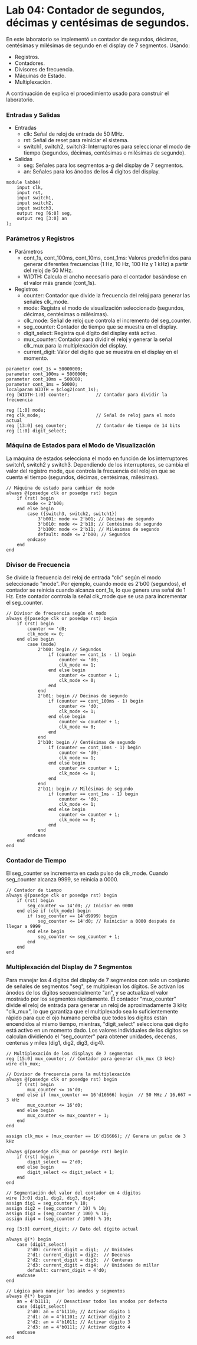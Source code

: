 # Lab 04: Contador de segundos, décimas y centésimas de segundos.

En este laboratorio se implementó un contador de segundos, décimas, centésimas y milésimas de segundo en el display de 7 segmentos. Usando:
- Registros.
- Contadores.
- Divisores de frecuencia.
- Máquinas de Estado.
- Multiplexación.
  
A continuación de explica el procedimiento usado para construir el laboratorio.

### Entradas y Salidas
- Entradas
    - clk: Señal de reloj de entrada de 50 MHz.
    - rst: Señal de reset para reiniciar el sistema.
    - switch1, switch2, switch3: Interruptores para seleccionar el modo de tiempo (segundos, décimas, centésimas o milésimas de segundo).
- Salidas
  - seg: Señales para los segmentos a-g del display de 7 segmentos.
  - an: Señales para los ánodos de los 4 dígitos del display.

```
module lab04(
    input clk,             
    input rst,               
    input switch1,           
    input switch2,           
    input switch3,           
    output reg [6:0] seg,    
    output reg [3:0] an
);
```
### Parámetros y Registros
- Parámetros
    - cont_1s, cont_100ms, cont_10ms, cont_1ms: Valores predefinidos para generar diferentes frecuencias (1 Hz, 10 Hz, 100 Hz y 1 kHz) a partir del reloj de 50 MHz.
    - WIDTH: Calcula el ancho necesario para el contador basándose en el valor más grande (cont_1s).
- Registros
  - counter: Contador que divide la frecuencia del reloj para generar las señales clk_mode.
  - mode: Registra el modo de visualización seleccionado (segundos, décimas, centésimas o milésimas).
  - clk_mode: Señal de reloj que controla el incremento del seg_counter.
  - seg_counter: Contador de tiempo que se muestra en el display.
  - digit_select: Registra qué dígito del display está activo.
  - mux_counter: Contador para dividir el reloj y generar la señal clk_mux para la multiplexación del display.
  - current_digit: Valor del dígito que se muestra en el display en el momento.

```
parameter cont_1s = 50000000;     
parameter cont_100ms = 5000000;   
parameter cont_10ms = 500000;     
parameter cont_1ms = 50000;       
localparam WIDTH = $clog2(cont_1s); 
reg [WIDTH-1:0] counter;          // Contador para dividir la frecuencia

reg [1:0] mode;                   
reg clk_mode;                     // Señal de reloj para el modo actual
reg [13:0] seg_counter;           // Contador de tiempo de 14 bits
reg [1:0] digit_select;           
```
### Máquina de Estados para el Modo de Visualización

La máquina de estados selecciona el modo en función de los interruptores switch1, switch2 y switch3. Dependiendo de los interruptores, se cambia el valor del registro mode, que controla la frecuencia del reloj en que se cuenta el tiempo (segundos, décimas, centésimas, milésimas).

```
// Máquina de estado para cambiar de modo
always @(posedge clk or posedge rst) begin
    if (rst) begin
        mode <= 2'b00;
    end else begin
        case ({switch3, switch2, switch1})
            3'b001: mode <= 2'b01; // Décimas de segundo
            3'b010: mode <= 2'b10; // Centésimas de segundo
            3'b100: mode <= 2'b11; // Milésimas de segundo
            default: mode <= 2'b00; // Segundos
        endcase
    end
end         
```
### Divisor de Frecuencia
Se divide la frecuencia del reloj de entrada "clk" según el modo seleccionado "mode". Por ejemplo, cuando mode es 2'b00 (segundos), el contador se reinicia cuando alcanza cont_1s, lo que genera una señal de 1 Hz. Este contador controla la señal clk_mode que se usa para incrementar el seg_counter.
```
// Divisor de frecuencia según el modo
always @(posedge clk or posedge rst) begin
    if (rst) begin
        counter <= 'd0;
        clk_mode <= 0;
    end else begin
        case (mode)
            2'b00: begin // Segundos
                if (counter == cont_1s - 1) begin
                    counter <= 'd0;
                    clk_mode <= 1;
                end else begin
                    counter <= counter + 1;
                    clk_mode <= 0;
                end
            end
            2'b01: begin // Décimas de segundo
                if (counter == cont_100ms - 1) begin
                    counter <= 'd0;
                    clk_mode <= 1;
                end else begin
                    counter <= counter + 1;
                    clk_mode <= 0;
                end
            end
            2'b10: begin // Centésimas de segundo
                if (counter == cont_10ms - 1) begin
                    counter <= 'd0;
                    clk_mode <= 1;
                end else begin
                    counter <= counter + 1;
                    clk_mode <= 0;
                end
            end
            2'b11: begin // Milésimas de segundo
                if (counter == cont_1ms - 1) begin
                    counter <= 'd0;
                    clk_mode <= 1;
                end else begin
                    counter <= counter + 1;
                    clk_mode <= 0;
                end
            end
        endcase
    end
end
```
### Contador de Tiempo
El seg_counter se incrementa en cada pulso de clk_mode. Cuando seg_counter alcanza 9999, se reinicia a 0000.
```
// Contador de tiempo
always @(posedge clk or posedge rst) begin
    if (rst) begin
        seg_counter <= 14'd0; // Iniciar en 0000
    end else if (clk_mode) begin
        if (seg_counter == 14'd9999) begin
            seg_counter <= 14'd0; // Reiniciar a 0000 después de llegar a 9999
        end else begin
            seg_counter <= seg_counter + 1;
        end
    end
end         
```
### Multiplexación del Display de 7 Segmentos
Para manejar los 4 dígitos del display de 7 segmentos con solo un conjunto de señales de segmentos "seg", se multiplexan los dígitos. Se activan los ánodos de los dígitos secuencialmente "an", y se actualiza el valor mostrado por los segmentos rápidamente. El contador "mux_counter" divide el reloj de entrada para generar un reloj de aproximadamente 3 kHz "clk_mux", lo que garantiza que el multiplexado sea lo suficientemente rápido para que el ojo humano perciba que todos los dígitos están encendidos al mismo tiempo, mientras, "digit_select" selecciona qué dígito está activo en un momento dado. Los valores individuales de los dígitos se calculan dividiendo el "seg_counter" para obtener unidades, decenas, centenas y miles (dig1, dig2, dig3, dig4).

```
// Multiplexación de los displays de 7 segmentos
reg [15:0] mux_counter; // Contador para generar clk_mux (3 kHz)
wire clk_mux;

// Divisor de frecuencia para la multiplexación
always @(posedge clk or posedge rst) begin
    if (rst) begin
        mux_counter <= 16'd0;
    end else if (mux_counter == 16'd16666) begin  // 50 MHz / 16,667 ≈ 3 kHz
        mux_counter <= 16'd0;
    end else begin
        mux_counter <= mux_counter + 1;
    end
end

assign clk_mux = (mux_counter == 16'd16666); // Genera un pulso de 3 kHz

always @(posedge clk_mux or posedge rst) begin
    if (rst) begin
        digit_select <= 2'd0;
    end else begin
        digit_select <= digit_select + 1;
    end
end

// Segmentación del valor del contador en 4 dígitos
wire [3:0] dig1, dig2, dig3, dig4;
assign dig1 = seg_counter % 10;
assign dig2 = (seg_counter / 10) % 10;
assign dig3 = (seg_counter / 100) % 10;
assign dig4 = (seg_counter / 1000) % 10;

reg [3:0] current_digit; // Dato del dígito actual

always @(*) begin
    case (digit_select)
        2'd0: current_digit = dig1;  // Unidades
        2'd1: current_digit = dig2;  // Decenas
        2'd2: current_digit = dig3;  // Centenas
        2'd3: current_digit = dig4;  // Unidades de millar
        default: current_digit = 4'd0;
    endcase
end

// Lógica para manejar los anodos y segmentos
always @(*) begin
    an = 4'b1111;  // Desactivar todos los anodos por defecto
    case (digit_select)
        2'd0: an = 4'b1110; // Activar dígito 1
        2'd1: an = 4'b1101; // Activar dígito 2
        2'd2: an = 4'b1011; // Activar dígito 3
        2'd3: an = 4'b0111; // Activar dígito 4
    endcase
end       
```
